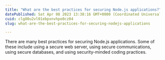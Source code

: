 ```yaml
---
title: "What are the best practices for securing Node.js applications?"
datePublished: Sat Apr 08 2023 13:38:16 GMT+0000 (Coordinated Universal Time)
cuid: clg80u2vl01ebpxnvhpo0cz04
slug: what-are-the-best-practices-for-securing-nodejs-applications

---
```


There are many best practices for securing Node.js applications. Some of these include using a secure web server, using secure communications, using secure databases, and using security-minded coding practices.